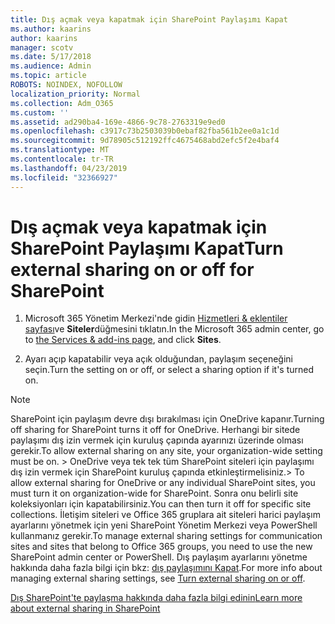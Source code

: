 ```yaml
---
title: Dış açmak veya kapatmak için SharePoint Paylaşımı Kapat
ms.author: kaarins
author: kaarins
manager: scotv
ms.date: 5/17/2018
ms.audience: Admin
ms.topic: article
ROBOTS: NOINDEX, NOFOLLOW
localization_priority: Normal
ms.collection: Adm_O365
ms.custom: ''
ms.assetid: ad290ba4-169e-4866-9c78-2763319e9ed0
ms.openlocfilehash: c3917c73b2503039b0ebaf82fba561b2ee0a1c1d
ms.sourcegitcommit: 9d78905c512192ffc4675468abd2efc5f2e4baf4
ms.translationtype: MT
ms.contentlocale: tr-TR
ms.lasthandoff: 04/23/2019
ms.locfileid: "32366927"
---
```

# <a name="turn-external-sharing-on-or-off-for-sharepoint"></a><span data-ttu-id="57d58-102">Dış açmak veya kapatmak için SharePoint Paylaşımı Kapat</span><span class="sxs-lookup"><span data-stu-id="57d58-102">Turn external sharing on or off for SharePoint</span></span>

1. <span data-ttu-id="57d58-103">Microsoft 365 Yönetim Merkezi'nde gidin [Hizmetleri &amp; eklentiler sayfası](https://portal.office.com/adminportal/home#/Settings/ServicesAndAddIns)ve **Siteler**düğmesini tıklatın.</span><span class="sxs-lookup"><span data-stu-id="57d58-103">In the Microsoft 365 admin center, go to [the Services &amp; add-ins page](https://portal.office.com/adminportal/home#/Settings/ServicesAndAddIns), and click **Sites**.</span></span>
    
2. <span data-ttu-id="57d58-104">Ayarı açıp kapatabilir veya açık olduğundan, paylaşım seçeneğini seçin.</span><span class="sxs-lookup"><span data-stu-id="57d58-104">Turn the setting on or off, or select a sharing option if it's turned on.</span></span>
    
> [!NOTE]
> <span data-ttu-id="57d58-105">SharePoint için paylaşım devre dışı bırakılması için OneDrive kapanır.</span><span class="sxs-lookup"><span data-stu-id="57d58-105">Turning off sharing for SharePoint turns it off for OneDrive.</span></span> <span data-ttu-id="57d58-106">Herhangi bir sitede paylaşımı dış izin vermek için kuruluş çapında ayarınızı üzerinde olması gerekir.</span><span class="sxs-lookup"><span data-stu-id="57d58-106">To allow external sharing on any site, your organization-wide setting must be on.</span></span> <span data-ttu-id="57d58-107">> OneDrive veya tek tek tüm SharePoint siteleri için paylaşımı dış izin vermek için SharePoint kuruluş çapında etkinleştirmelisiniz.</span><span class="sxs-lookup"><span data-stu-id="57d58-107">> To allow external sharing for OneDrive or any individual SharePoint sites, you must turn it on organization-wide for SharePoint.</span></span> <span data-ttu-id="57d58-108">Sonra onu belirli site koleksiyonları için kapatabilirsiniz.</span><span class="sxs-lookup"><span data-stu-id="57d58-108">You can then turn it off for specific site collections.</span></span> <span data-ttu-id="57d58-109">İletişim siteleri ve Office 365 gruplara ait siteleri harici paylaşım ayarlarını yönetmek için yeni SharePoint Yönetim Merkezi veya PowerShell kullanmanız gerekir.</span><span class="sxs-lookup"><span data-stu-id="57d58-109">To manage external sharing settings for communication sites and sites that belong to Office 365 groups, you need to use the new SharePoint admin center or PowerShell.</span></span> <span data-ttu-id="57d58-110">Dış paylaşım ayarlarını yönetme hakkında daha fazla bilgi için bkz: [dış paylaşımını Kapat](https://go.microsoft.com/fwlink/?linkid=866426).</span><span class="sxs-lookup"><span data-stu-id="57d58-110">For more info about managing external sharing settings, see [Turn external sharing on or off](https://go.microsoft.com/fwlink/?linkid=866426).</span></span> 
  
[<span data-ttu-id="57d58-111">Dış SharePoint'te paylaşma hakkında daha fazla bilgi edinin</span><span class="sxs-lookup"><span data-stu-id="57d58-111">Learn more about external sharing in SharePoint</span></span>](https://go.microsoft.com/fwlink/?linkid=734908)
  

